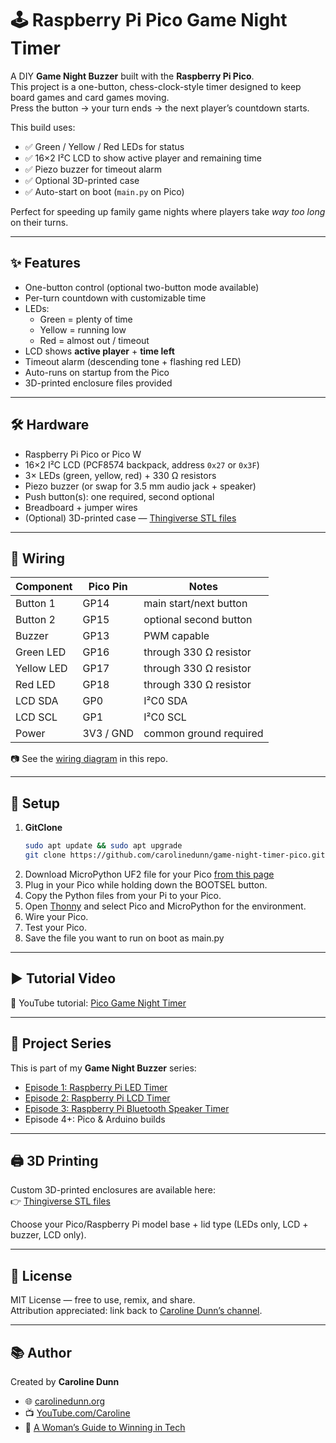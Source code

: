 # 🕹️ Raspberry Pi Pico Game Night Timer

A DIY **Game Night Buzzer** built with the **Raspberry Pi Pico**.  
This project is a one-button, chess-clock-style timer designed to keep board games and card games moving.  
Press the button → your turn ends → the next player’s countdown starts.  

This build uses:
- ✅ Green / Yellow / Red LEDs for status
- ✅ 16×2 I²C LCD to show active player and remaining time
- ✅ Piezo buzzer for timeout alarm
- ✅ Optional 3D-printed case
- ✅ Auto-start on boot (`main.py` on Pico)

Perfect for speeding up family game nights where players take *way too long* on their turns.  

---

## ✨ Features
- One-button control (optional two-button mode available)  
- Per-turn countdown with customizable time  
- LEDs:  
  - Green = plenty of time  
  - Yellow = running low  
  - Red = almost out / timeout  
- LCD shows **active player** + **time left**  
- Timeout alarm (descending tone + flashing red LED)  
- Auto-runs on startup from the Pico  
- 3D-printed enclosure files provided  

---

## 🛠️ Hardware
- Raspberry Pi Pico or Pico W  
- 16×2 I²C LCD (PCF8574 backpack, address `0x27` or `0x3F`)  
- 3× LEDs (green, yellow, red) + 330 Ω resistors  
- Piezo buzzer (or swap for 3.5 mm audio jack + speaker)  
- Push button(s): one required, second optional  
- Breadboard + jumper wires  
- (Optional) 3D-printed case — [Thingiverse STL files](https://www.thingiverse.com/thing:7136384)  

---

## 🔌 Wiring
| Component       | Pico Pin | Notes                       |
|-----------------|----------|-----------------------------|
| Button 1        | GP14     | main start/next button      |
| Button 2        | GP15     | optional second button      |
| Buzzer          | GP13     | PWM capable                 |
| Green LED       | GP16     | through 330 Ω resistor      |
| Yellow LED      | GP17     | through 330 Ω resistor      |
| Red LED         | GP18     | through 330 Ω resistor      |
| LCD SDA         | GP0      | I²C0 SDA                    |
| LCD SCL         | GP1      | I²C0 SCL                    |
| Power           | 3V3 / GND| common ground required      |

📷 See the [wiring diagram](pico.png) in this repo.  

---

## 💾 Setup
1. **GitClone**
   ```bash
   sudo apt update && sudo apt upgrade
   git clone https://github.com/carolinedunn/game-night-timer-pico.git
   
2. Download MicroPython UF2 file for your Pico [from this page](https://projects.raspberrypi.org/en/projects/getting-started-with-the-pico/3)
3. Plug in your Pico while holding down the BOOTSEL button.
4. Copy the Python files from your Pi to your Pico.
5. Open [Thonny](https://thonny.org/) and select Pico and MicroPython for the environment.
6. Wire your Pico.
7. Test your Pico.
8. Save the file you want to run on boot as main.py

---

## ▶️ Tutorial Video
🎥 YouTube tutorial: [Pico Game Night Timer](https://youtu.be/WSQV_xoQzLM)  

---

## 📂 Project Series
This is part of my **Game Night Buzzer** series:  
- [Episode 1: Raspberry Pi LED Timer](https://youtu.be/0G3-ISume2o)  
- [Episode 2: Raspberry Pi LCD Timer](https://youtu.be/WSQV_xoQzLM)  
- [Episode 3: Raspberry Pi Bluetooth Speaker Timer](https://youtu.be/rIc2U7KOW9k)  
- Episode 4+: Pico & Arduino builds  

---

## 🖨️ 3D Printing
Custom 3D-printed enclosures are available here:  
👉 [Thingiverse STL files](https://www.thingiverse.com/thing:7136384)  

Choose your Pico/Raspberry Pi model base + lid type (LEDs only, LCD + buzzer, LCD only).  

---

## 📖 License
MIT License — free to use, remix, and share.  
Attribution appreciated: link back to [Caroline Dunn’s channel](https://www.youtube.com/caroline).  

---

## 📚 Author
Created by **Caroline Dunn**  
- 🌐 [carolinedunn.org](https://carolinedunn.org)  
- 📺 [YouTube.com/Caroline](https://www.youtube.com/caroline)  
- 📘 [A Woman’s Guide to Winning in Tech](https://amzn.to/3YxHVO7)  
